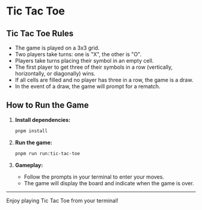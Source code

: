 # Tic Tac Toe

## Tic Tac Toe Rules

- The game is played on a 3x3 grid.
- Two players take turns: one is "X", the other is "O".
- Players take turns placing their symbol in an empty cell.
- The first player to get three of their symbols in a row (vertically, horizontally, or diagonally) wins.
- If all cells are filled and no player has three in a row, the game is a draw.
- In the event of a draw, the game will prompt for a rematch.

## How to Run the Game

1. **Install dependencies:**

   ```sh
   pnpm install
   ```

2. **Run the game:**

   ```sh
   pnpm run run:tic-tac-toe
   ```

3. **Gameplay:**
   - Follow the prompts in your terminal to enter your moves.
   - The game will display the board and indicate when the game is over.

---

Enjoy playing Tic Tac Toe from your terminal!
